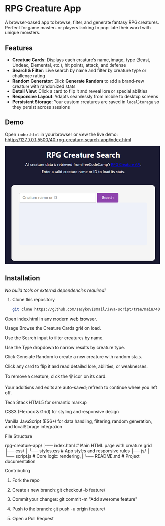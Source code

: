 # RPG Creature App

A browser-based app to browse, filter, and generate fantasy RPG creatures. Perfect for game masters or players looking to populate their world with unique monsters.

## Features

- **Creature Cards**: Displays each creature’s name, image, type (Beast, Undead, Elemental, etc.), hit points, attack, and defense  
- **Search & Filter**: Live search by name and filter by creature type or challenge rating  
- **Random Generator**: Click **Generate Random** to add a brand-new creature with randomized stats  
- **Detail View**: Click a card to flip it and reveal lore or special abilities  
- **Responsive Layout**: Adapts seamlessly from mobile to desktop screens  
- **Persistent Storage**: Your custom creatures are saved in `localStorage` so they persist across sessions  

## Demo

Open `index.html` in your browser or view the live demo:  
<hhttp://127.0.0.1:5500/40-rpg-creature-search-app/index.html>

![Screenshot of the RPG Creature App](./screenshot.png)

## Installation

_No build tools or external dependencies required!_

1. Clone this repository:  
   ```bash
   git clone https://github.com/sadykovIsmail/Java-script/tree/main/40-rpg-creature-search-app
Open index.html in any modern web browser.

Usage
Browse the Creature Cards grid on load.

Use the Search input to filter creatures by name.

Use the Type dropdown to narrow results by creature type.

Click Generate Random to create a new creature with random stats.

Click any card to flip it and read detailed lore, abilities, or weaknesses.

To remove a creature, click the 🗑️ icon on its card.

Your additions and edits are auto-saved; refresh to continue where you left off.

Tech Stack
HTML5 for semantic markup

CSS3 (Flexbox & Grid) for styling and responsive design

Vanilla JavaScript (ES6+) for data handling, filtering, random generation, and localStorage integration

File Structure

rpg-creature-app/
├── index.html              # Main HTML page with creature grid
├── css/
│   └── styles.css          # App styles and responsive rules
├── js/
│   └── script.js           # Core logic: rendering, 
|
└── README.md               # Project documentation

Contributing
1) Fork the repo

2) Create a new branch:
git checkout -b feature/<your-branch-name>

3) Commit your changes:
git commit -m "Add awesome feature"

4) Push to the branch:
git push -u origin feature/<your-branch-name>

5) Open a Pull Request